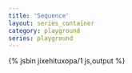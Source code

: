 ```yaml
---
title: 'Sequence'
layout: series_container
category: playground
series: playground
---
```



{% jsbin jixehituxopa/1 js,output %}


